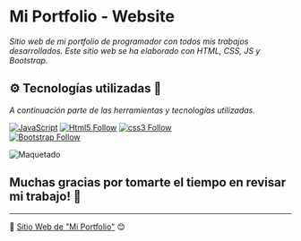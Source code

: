 # Mi Portfolio - Website

_Sitio web de mi portfolio de programador con todos mis trabajos desarrollados. Este sitio web se ha elaborado con HTML, CSS, JS y Bootstrap._

## ⚙️ Tecnologías utilizadas 🚀

_A continuación parte de las herramientas y tecnologías utilizadas._

[![JavaScript](https://img.shields.io/badge/JavaScript-F7DF1E?style=for-the-badge&logo=javascript&logoColor=white&labelColor=101010)](#)
[![Html5 Follow](https://img.shields.io/badge/HTML5-E34F26?style=for-the-badge&logo=html5&logoColor=white&labelColor=101010)](#)
[![css3 Follow](https://img.shields.io/badge/CSS3-1572B6?style=for-the-badge&logo=css3&logoColor=white&labelColor=101010)](#)
</br>
[![Bootstrap Follow](https://img.shields.io/badge/Bootstrap-563D7C?style=for-the-badge&logo=bootstrap&logoColor=white&labelColor=101010)](#)

![Maquetado](https://github.com/iwill88/Portfolio/blob/master/Imagenes/Portfolio-image.jpg)

## Muchas gracias por tomarte el tiempo en revisar mi trabajo! 🎁

---
📌 [Sitio Web de "Mi Portfolio"](https://iwill88.github.io/Portfolio/) 😊


